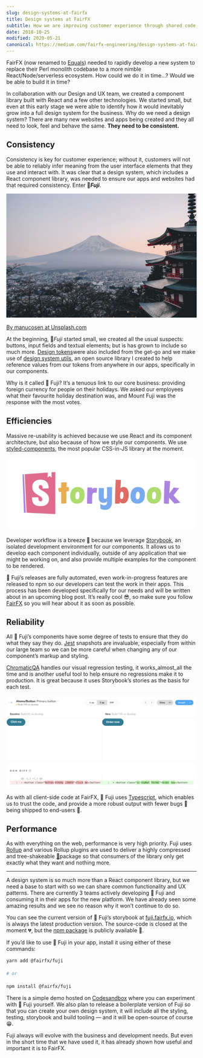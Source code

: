 ```yaml
---
slug: design-systems-at-fairfx
title: Design systems at FairFX
subtitle: How we are improving customer experience through shared code at FairFX
date: 2018-10-25
modified: 2020-05-21
canonical: https://medium.com/fairfx-engineering/design-systems-at-fairfx-cb7fdb193c14
---
```


FairFX (now renamed to [Equals](https://equals.co)) needed to rapidly develop a new system to replace their Perl monolith codebase to a more nimble React/Node/serverless ecosystem. How could we do it in time…? Would we be able to build it in time?

In collaboration with our Design and UX team, we created a component library built with React and a few other technologies. We started small, but even at this early stage we were able to identify how it would inevitably grow into a full design system for the business. Why do we need a design system? There are many new websites and apps being created and they all need to look, feel and behave the same. **They need to be consistent.**

## Consistency

Consistency is key for customer experience; without it, customers will not be able to reliably infer meaning from the user interface elements that they use and interact with. It was clear that a design system, which includes a React component library, was needed to ensure our apps and websites had that required consistency. Enter 🗻**_Fuji_**.

![](./mt-fuji.jpg)

[By manucosen at Unsplash.com](https://unsplash.com/photos/n--CMLApjfI)

At the beginning, 🗻*Fuji* started small, we created all the usual suspects: buttons, input fields and textual elements; but is has grown to include so much more. [Design tokens](https://uxdesign.cc/design-tokens-for-dummies-8acebf010d71)were also included from the get-go and we make use of [design system utils](https://github.com/mrmartineau/design-system-utils/), an open source library I created to help reference values from our tokens from anywhere in our apps, specifically in our components.

Why is it called 🗻 Fuji? It’s a tenuous link to our core business: providing foreign currency for people on their holidays. We asked our employees what their favourite holiday destination was, and Mount Fuji was the response with the most votes.

## Efficiencies

Massive re-usability is achieved because we use React and its component architecture, but also because of how we style our components. We use [styled-components](https://www.styled-components.com/), the most popular CSS-in-JS library at the moment.

![](./storybook.jpg)

Developer workflow is a breeze 💨 because we leverage [Storybook](https://storybooks.js.org/), an isolated development environment for our components. It allows us to develop each component individually, outside of any application that we might be working on, and also provide multiple examples for the component to be rendered.

🗻 Fuji’s releases are fully automated, even work-in-progress features are released to npm so our developers can test the work in their apps. This process has been developed specifically for our needs and will be written about in an upcoming blog post. It’s really cool 😎, so make sure you follow [FairFX](https://medium.com/u/4b1d6620f65f) so you will hear about it as soon as possible.

## Reliability

All 🗻 Fuji’s components have some degree of tests to ensure that they do what they say they do. [Jest](https://jestjs.io/) snapshots are invaluable, especially from within our large team so we can be more careful when changing any of our component’s markup and styling.

[ChromaticQA](https://www.chromaticqa.com/) handles our visual regression testing, it works_almost_all the time and is another useful tool to help ensure no regressions make it to production. It is great because it uses Storybook’s stories as the basis for each test.

![](./chromatic.jpg)

As with all client-side code at FairFX, 🗻 Fuji uses [Typescript](https://www.typescriptlang.org/), which enables us to trust the code, and provide a more robust output with fewer bugs 🐜 being shipped to end-users 💪.

## Performance

As with everything on the web, performance is very high priority. Fuji uses [Rollup](https://rollupjs.org/) and various Rollup plugins are used to deliver a highly compressed and tree-shakeable [🤔](https://medium.com/@netxm/what-is-tree-shaking-de7c6be5cadd)package so that consumers of the library only get exactly what they want and nothing more.

---

A design system is so much more than a React component library, but we need a base to start with so we can share common functionality and UX patterns. There are currently 3 teams actively developing 🗻 Fuji and consuming it in their apps for the new platform. We have already seen some amazing results and we see no reason why it won’t continue to do so.

You can see the current version of 🗻 Fuji’s storybook at [fuji.fairfx.io](https://fuji.fairfx.io/), which is always the latest production version. The source-code is closed at the moment 💔, but the [npm package](https://www.npmjs.com/package/@fairfx/fuji) is publicly available 🎉.

If you’d like to use 🗻 Fuji in your app, install it using either of these commands:

```sh
yarn add @fairfx/fuji

# or

npm install @fairfx/fuji
```

There is a simple demo hosted on [Codesandbox](https://codesandbox.io/s/r4p91qj4qn) where you can experiment with 🗻 Fuji yourself. We also plan to release a boilerplate version of Fuji so that you can create your own design system, it will include all the styling, testing, storybook and build tooling — and it will be open-source of course 😁.

Fuji always will evolve with the business and development needs. But even in the short time that we have used it, it has already shown how useful and important it is to FairFX.
